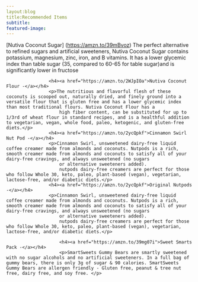 ```yaml
---
layout:blog
title:Recommended Items
subtitle:
featured-image:
---		
```

[Nutiva Coconut Sugar] (https://amzn.to/39mBvoz)
The perfect alternative to refined sugars and artificial sweeteners, Nutiva Coconut Sugar contains potassium, magnesium, zinc, iron, and B vitamins. It has a lower glycemic index than table sugar (35, compared to 60-65 for table sugar)and is significantly lower in fructose



					<h4><a href="https://amzn.to/2WJpIOa">Nutiva Coconut Flour -</a></h4>
					<p>The nutritious and flavorful flesh of these coconuts is scooped out, naturally dried, and finely ground into a versatile flour that is gluten free and has a lower glycemic index than most traditional flours. Nutiva Coconut Flour has a
						high fiber content, can be substituted for up to 1/3rd of wheat flour in standard recipes, and is a healthful addition to vegetarian, vegan, whole food, paleo, ketogenic, and gluten-free diets.</p>
					<h4><a href="https://amzn.to/2ycQpkf">Cinnamon Swirl Nut Pod -</a></h4>
					<p>Cinnamon Swirl, unsweetened dairy-free liquid coffee creamer made from almonds and coconuts. Nutpods is a rich, smooth creamer made from almonds and coconuts to satisfy all of your dairy-free cravings, and always unsweetened (no sugars
						or alternative sweeteners added).
						nutpods dairy-free creamers are perfect for those who follow Whole 30, keto, paleo, plant-based (vegan), vegetarian, lactose-free, and/or diabetic diets.</p>
					<h4><a href="https://amzn.to/2ycQpkf">Original Nutpods -</a></h4>
					<p>Cinnamon Swirl, unsweetened dairy-free liquid coffee creamer made from almonds and coconuts. Nutpods is a rich, smooth creamer made from almonds and coconuts to satisfy all of your dairy-free cravings, and always unsweetened (no sugars
						or alternative sweeteners added).
						nutpods dairy-free creamers are perfect for those who follow Whole 30, keto, paleo, plant-based (vegan), vegetarian, lactose-free, and/or diabetic diets.</p>

						<h4><a href="https://amzn.to/39mg07i">Sweet Smarts Pack -</a></h4>
						<p>SmartSweets Gummy Bears are smartly sweetened with no sugar alcohols and no artificial sweeteners. In a full bag of gummy bears, there is only 3g of sugar & 90 calories. SmartSweets Gummy Bears are allergen friendly - Gluten free, peanut & tree nut free, dairy free, and soy free. </p>
